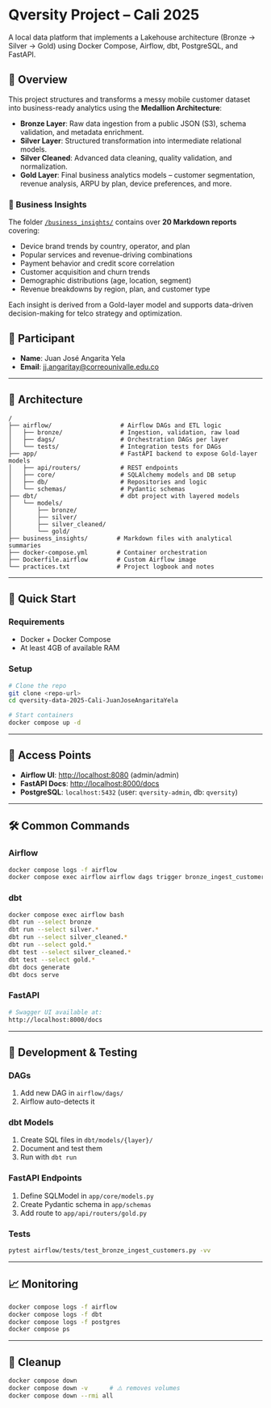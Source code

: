 
# Qversity Project – Cali 2025

A local data platform that implements a Lakehouse architecture (Bronze → Silver → Gold) using Docker Compose, Airflow, dbt, PostgreSQL, and FastAPI.

## 🧠 Overview

This project structures and transforms a messy mobile customer dataset into business-ready analytics using the **Medallion Architecture**:

- **Bronze Layer**: Raw data ingestion from a public JSON (S3), schema validation, and metadata enrichment.
- **Silver Layer**: Structured transformation into intermediate relational models.
- **Silver Cleaned**: Advanced data cleaning, quality validation, and normalization.
- **Gold Layer**: Final business analytics models – customer segmentation, revenue analysis, ARPU by plan, device preferences, and more.

### 📂 Business Insights

The folder [`/business_insights/`](./business_insights/) contains over **20 Markdown reports** covering:
- Device brand trends by country, operator, and plan
- Popular services and revenue-driving combinations
- Payment behavior and credit score correlation
- Customer acquisition and churn trends
- Demographic distributions (age, location, segment)
- Revenue breakdowns by region, plan, and customer type

Each insight is derived from a Gold-layer model and supports data-driven decision-making for telco strategy and optimization.

## 👤 Participant

- **Name**: Juan José Angarita Yela
- **Email**: jj.angaritay@correounivalle.edu.co

---

## 🧱 Architecture

```
/
├── airflow/                   # Airflow DAGs and ETL logic
│   ├── bronze/                # Ingestion, validation, raw load
│   ├── dags/                  # Orchestration DAGs per layer
│   └── tests/                 # Integration tests for DAGs
├── app/                       # FastAPI backend to expose Gold-layer models
│   ├── api/routers/           # REST endpoints
│   ├── core/                  # SQLAlchemy models and DB setup
│   ├── db/                    # Repositories and logic
│   └── schemas/               # Pydantic schemas
├── dbt/                       # dbt project with layered models
│   └── models/
│       ├── bronze/
│       ├── silver/
│       ├── silver_cleaned/
│       └── gold/
├── business_insights/        # Markdown files with analytical summaries
├── docker-compose.yml        # Container orchestration
├── Dockerfile.airflow        # Custom Airflow image
└── practices.txt             # Project logbook and notes
```

---

## 🚀 Quick Start

### Requirements

- Docker + Docker Compose
- At least 4GB of available RAM

### Setup

```bash
# Clone the repo
git clone <repo-url>
cd qversity-data-2025-Cali-JuanJoseAngaritaYela

# Start containers
docker compose up -d
```

---

## 🔌 Access Points

- **Airflow UI**: [http://localhost:8080](http://localhost:8080) (admin/admin)
- **FastAPI Docs**: [http://localhost:8000/docs](http://localhost:8000/docs)
- **PostgreSQL**: `localhost:5432` (user: `qversity-admin`, db: `qversity`)

---

## 🛠 Common Commands

### Airflow

```bash
docker compose logs -f airflow
docker compose exec airflow airflow dags trigger bronze_ingest_customers
```

### dbt

```bash
docker compose exec airflow bash
dbt run --select bronze
dbt run --select silver.*
dbt run --select silver_cleaned.*
dbt run --select gold.*
dbt test --select silver_cleaned.*
dbt test --select gold.*
dbt docs generate
dbt docs serve
```

### FastAPI

```bash
# Swagger UI available at:
http://localhost:8000/docs
```

---

## 🧪 Development & Testing

### DAGs

1. Add new DAG in `airflow/dags/`
2. Airflow auto-detects it

### dbt Models

1. Create SQL files in `dbt/models/{layer}/`
2. Document and test them
3. Run with `dbt run`

### FastAPI Endpoints

1. Define SQLModel in `app/core/models.py`
2. Create Pydantic schema in `app/schemas`
3. Add route to `app/api/routers/gold.py`

### Tests

```bash
pytest airflow/tests/test_bronze_ingest_customers.py -vv
```

---

## 📈 Monitoring

```bash
docker compose logs -f airflow
docker compose logs -f dbt
docker compose logs -f postgres
docker compose ps
```

---

## 🧹 Cleanup

```bash
docker compose down
docker compose down -v      # ⚠️ removes volumes
docker compose down --rmi all
```
